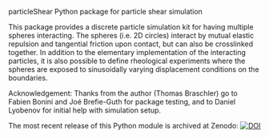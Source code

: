 particleShear
Python package for particle shear simulation

This package provides a discrete particle simulation kit for having multiple spheres interacting. The spheres (i.e. 2D circles) interact by mutual elastic repulsion and tangential friction upon contact, but can also be crosslinked together. In addition to the elementary implementation of the interacting particles, it is also possible to define rheological experiments where the spheres are exposed to sinusoidally varying displacement conditions on the boundaries.

Acknowledgement: Thanks from the author (Thomas Braschler) go to Fabien Bonini and Joé Brefie-Guth for package testing, and to Daniel Lyobenov for initial help with simulation setup.


The most recent release of this Python module is archived at Zenodo:
<a href="https://doi.org/10.5281/zenodo.4589212"><img src="https://zenodo.org/badge/DOI/10.5281/zenodo.4589212.svg" alt="DOI"></a>


